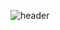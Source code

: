 ![header](https://capsule-render.vercel.app/api?type=rect&color=0:757f8f,100:3365b5&height=150&text=Nakyoung-Han) 
